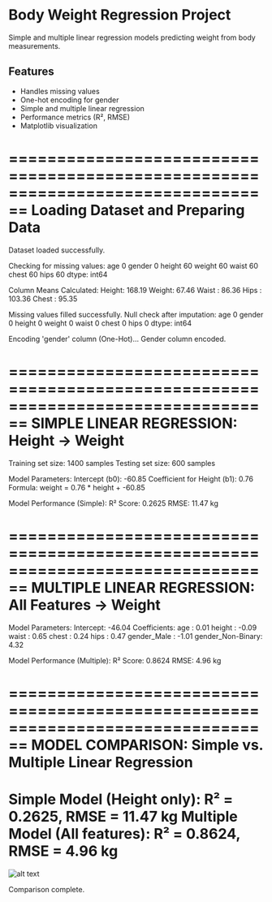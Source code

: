 # Body Weight Regression Project
Simple and multiple linear regression models predicting weight from body measurements.

## Features
- Handles missing values
- One-hot encoding for gender
- Simple and multiple linear regression
- Performance metrics (R², RMSE)
- Matplotlib visualization

================================================================================
Loading Dataset and Preparing Data
================================================================================
Dataset loaded successfully.

Checking for missing values:
age        0
gender     0
height    60
weight    60
waist     60
chest     60
hips      60
dtype: int64

Column Means Calculated:
Height: 168.19
Weight: 67.46
Waist : 86.36
Hips  : 103.36
Chest : 95.35

Missing values filled successfully.
Null check after imputation:
age       0
gender    0
height    0
weight    0
waist     0
chest     0
hips      0
dtype: int64

Encoding 'gender' column (One-Hot)...
Gender column encoded.


================================================================================
SIMPLE LINEAR REGRESSION: Height → Weight
================================================================================

Training set size: 1400 samples
Testing set size:  600 samples

Model Parameters:
Intercept (b0): -60.85
Coefficient for Height (b1): 0.76
Formula: weight = 0.76 * height + -60.85

Model Performance (Simple):
R² Score: 0.2625
RMSE: 11.47 kg

================================================================================
MULTIPLE LINEAR REGRESSION: All Features → Weight
================================================================================

Model Parameters:
Intercept: -46.04
Coefficients:
  age            : 0.01
  height         : -0.09
  waist          : 0.65
  chest          : 0.24
  hips           : 0.47
  gender_Male    : -1.01
  gender_Non-Binary: 4.32

Model Performance (Multiple):
R² Score: 0.8624
RMSE: 4.96 kg

================================================================================
MODEL COMPARISON: Simple vs. Multiple Linear Regression
================================================================================
Simple Model (Height only):     R² = 0.2625, RMSE = 11.47 kg
Multiple Model (All features):  R² = 0.8624, RMSE = 4.96 kg
================================================================================

![alt text](image.png)


Comparison complete.